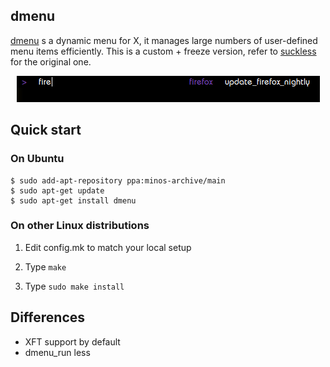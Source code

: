 ## dmenu

[dmenu](https://github.com/minos-org/dmenu/) s a dynamic menu for X, it manages large numbers of user-defined menu items efficiently. This is a custom + freeze version, refer to [suckless](http://tools.suckless.org/dmenu/) for the original one.

<p align="center">
<img src="https://raw.githubusercontent.com/minos-org/dmenu/master/dmenu.jpg" alt="dmenu"/>
</p>

## Quick start

### On Ubuntu

   ```
   $ sudo add-apt-repository ppa:minos-archive/main
   $ sudo apt-get update
   $ sudo apt-get install dmenu
   ```

### On other Linux distributions

1. Edit config.mk to match your local setup

2. Type `make`

3. Type `sudo make install`

## Differences

* XFT support by default
* dmenu_run less
